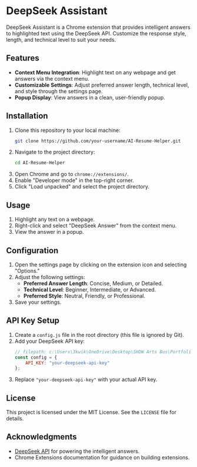 # DeepSeek Assistant

DeepSeek Assistant is a Chrome extension that provides intelligent answers to highlighted text using the DeepSeek API. Customize the response style, length, and technical level to suit your needs.

## Features

- **Context Menu Integration**: Highlight text on any webpage and get answers via the context menu.
- **Customizable Settings**: Adjust preferred answer length, technical level, and style through the settings page.
- **Popup Display**: View answers in a clean, user-friendly popup.

## Installation

1. Clone this repository to your local machine:
   ```bash
   git clone https://github.com/your-username/AI-Resume-Helper.git
   ```
2. Navigate to the project directory:
   ```bash
   cd AI-Resume-Helper
   ```
3. Open Chrome and go to `chrome://extensions/`.
4. Enable "Developer mode" in the top-right corner.
5. Click "Load unpacked" and select the project directory.

## Usage

1. Highlight any text on a webpage.
2. Right-click and select "DeepSeek Answer" from the context menu.
3. View the answer in a popup.

## Configuration

1. Open the settings page by clicking on the extension icon and selecting "Options."
2. Adjust the following settings:
   - **Preferred Answer Length**: Concise, Medium, or Detailed.
   - **Technical Level**: Beginner, Intermediate, or Advanced.
   - **Preferred Style**: Neutral, Friendly, or Professional.
3. Save your settings.

## API Key Setup

1. Create a `config.js` file in the root directory (this file is ignored by Git).
2. Add your DeepSeek API key:
   ```js
   // filepath: c:\Users\3kwik\OneDrive\Desktop\SHDW Arts Bus\Portfolio\AI-Resume-Helper\config.js
   const config = {
       API_KEY: "your-deepseek-api-key"
   };
   ```
3. Replace `"your-deepseek-api-key"` with your actual API key.

## License

This project is licensed under the MIT License. See the `LICENSE` file for details.

## Acknowledgments

- [DeepSeek API](https://deepseek.com) for powering the intelligent answers.
- Chrome Extensions documentation for guidance on building extensions.

